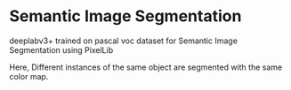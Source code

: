 # Semantic Image Segmentation
deeplabv3+ trained on pascal voc dataset for Semantic Image Segmentation using PixelLib

Here, Different instances of the same object are segmented with the same color map.
